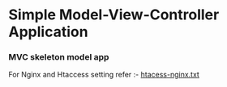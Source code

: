 # Simple Model-View-Controller Application
### MVC skeleton model app

For Nginx and Htaccess setting refer :- [htacess-nginx.txt](https://github.com/swarup260/PHP-MVC-APP/blob/master/htacess-nginx.txt)
